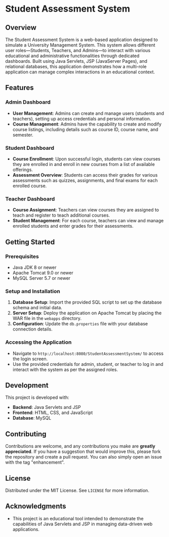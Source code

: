 # Student Assessment System

## Overview
The Student Assessment System is a web-based application designed to simulate a University Management System. This system allows different user roles—Students, Teachers, and Admins—to interact with various educational and administrative functionalities through dedicated dashboards. Built using Java Servlets, JSP (JavaServer Pages), and relational databases, this application demonstrates how a multi-role application can manage complex interactions in an educational context.

## Features

### Admin Dashboard
- **User Management**: Admins can create and manage users (students and teachers), setting up access credentials and personal information.
- **Course Management**: Admins have the capability to create and modify course listings, including details such as course ID, course name, and semester.

### Student Dashboard
- **Course Enrollment**: Upon successful login, students can view courses they are enrolled in and enroll in new courses from a list of available offerings.
- **Assessment Overview**: Students can access their grades for various assessments such as quizzes, assignments, and final exams for each enrolled course.

### Teacher Dashboard
- **Course Assignment**: Teachers can view courses they are assigned to teach and register to teach additional courses.
- **Student Management**: For each course, teachers can view and manage enrolled students and enter grades for their assessments.

## Getting Started

### Prerequisites
- Java JDK 8 or newer
- Apache Tomcat 9.0 or newer
- MySQL Server 5.7 or newer

### Setup and Installation
1. **Database Setup**: Import the provided SQL script to set up the database schema and initial data.
2. **Server Setup**: Deploy the application on Apache Tomcat by placing the WAR file in the `webapps` directory.
3. **Configuration**: Update the `db.properties` file with your database connection details.

### Accessing the Application
- Navigate to `http://localhost:8080/StudentAssessmentSystem/` to access the login screen.
- Use the provided credentials for admin, student, or teacher to log in and interact with the system as per the assigned roles.

## Development
This project is developed with:
- **Backend**: Java Servlets and JSP
- **Frontend**: HTML, CSS, and JavaScript
- **Database**: MySQL

## Contributing
Contributions are welcome, and any contributions you make are **greatly appreciated**. If you have a suggestion that would improve this, please fork the repository and create a pull request. You can also simply open an issue with the tag "enhancement".

## License
Distributed under the MIT License. See `LICENSE` for more information.

## Acknowledgments
- This project is an educational tool intended to demonstrate the capabilities of Java Servlets and JSP in managing data-driven web applications.
